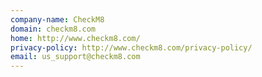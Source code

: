 ```yaml
---
company-name: CheckM8
domain: checkm8.com
home: http://www.checkm8.com/
privacy-policy: http://www.checkm8.com/privacy-policy/
email: us_support@checkm8.com
---
```





